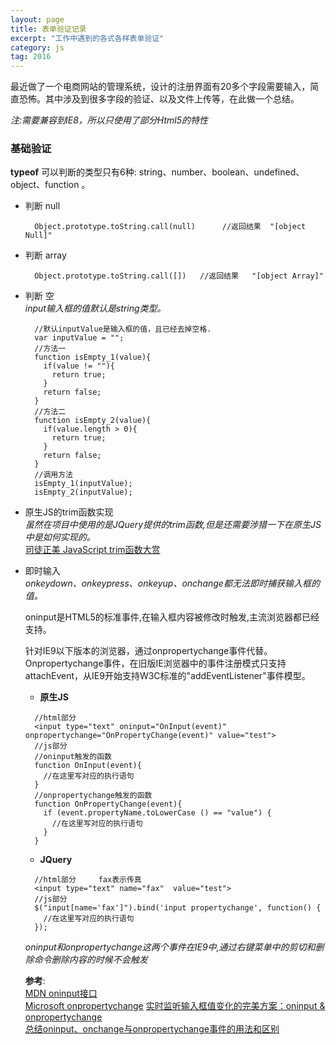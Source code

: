 ```yaml
---  
layout: page  
title: 表单验证记录   
excerpt: "工作中遇到的各式各样表单验证"   
category: js    
tag: 2016   
---     
```

最近做了一个电商网站的管理系统，设计的注册界面有20多个字段需要输入，简直恐怖。其中涉及到很多字段的验证、以及文件上传等，在此做一个总结。    

*注:需要兼容到IE8，所以只使用了部分Html5的特性*

### 基础验证        
  **typeof** 可以判断的类型只有6种: string、number、boolean、undefined、object、function 。             

- 判断 null    
  ```
    Object.prototype.toString.call(null)      //返回结果  "[object Null]"
  ```     


- 判断 array    
  ```
    Object.prototype.toString.call([])   //返回结果   "[object Array]"
  ```      


- 判断 空        
  *input输入框的值默认是string类型。*         

  ```   
    //默认inputValue是输入框的值，且已经去掉空格.               
    var inputValue = "";   
    //方法一
    function isEmpty_1(value){      
      if(value != ""){      
        return true;       
      }      
      return false;        
    }    
    //方法二
    function isEmpty_2(value){      
      if(value.length > 0){      
        return true;       
      }      
      return false;        
    }    
    //调用方法      
    isEmpty_1(inputValue);   
    isEmpty_2(inputValue);    
  ```    

- 原生JS的trim函数实现     
  *虽然在项目中使用的是JQuery提供的trim函数,但是还需要涉猎一下在原生JS中是如何实现的。*      
  [司徒正美 JavaScript trim函数大赏](http://www.cnblogs.com/rubylouvre/archive/2009/09/18/1568794.html)    


- 即时输入     
  *onkeydown、onkeypress、onkeyup、onchange都无法即时捕获输入框的值。*    

  oninput是HTML5的标准事件,在输入框内容被修改时触发,主流浏览器都已经支持。  

  针对IE9以下版本的浏览器，通过onpropertychange事件代替。    
  Onpropertychange事件，在旧版IE浏览器中的事件注册模式只支持attachEvent，从IE9开始支持W3C标准的"addEventListener"事件模型。     


  - **原生JS**      

  ```
    //html部分     
    <input type="text" oninput="OnInput(event)" onpropertychange="OnPropertyChange(event)" value="test">       
    //js部分   
    //oninput触发的函数     
    function OnInput(event){     
      //在这里写对应的执行语句     
    }    
    //onpropertychange触发的函数     
    function OnPropertyChange(event){     
      if (event.propertyName.toLowerCase () == "value") {     
        //在这里写对应的执行语句    
      }    
    }    
  ```    


  - **JQuery**    

  ```
    //html部分     fax表示传真     
    <input type="text" name="fax"  value="test">     
    //js部分     
    $("input[name='fax']").bind('input propertychange', function() {      
      //在这里写对应的执行语句      
    });   
  ```  

  *oninput和onpropertychange这两个事件在IE9中,通过右键菜单中的剪切和删除命令删除内容的时候不会触发*    


  **参考**:    
  [MDN oninput接口](https://developer.mozilla.org/zh-CN/docs/Web/API/GlobalEventHandlers/oninput)      
  [Microsoft  onpropertychange](https://msdn.microsoft.com/en-us/library/ms536956(v=vs.85).aspx)      
  [实时监听输入框值变化的完美方案：oninput & onpropertychange](http://www.cnblogs.com/lhb25/archive/2012/11/30/oninput-and-onpropertychange-event-for-input.html)    
  [总结oninput、onchange与onpropertychange事件的用法和区别](http://blog.csdn.net/freshlover/article/details/39050609)
